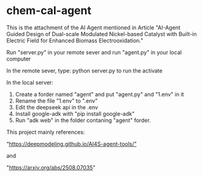 # chem-cal-agent
This is the attachment of the AI Agent mentioned in Article "AI-Agent Guided Design of Dual-scale Modulated Nickel-based Catalyst with Built-in Electric Field for Enhanced Biomass Electrooxidation."

Run "server.py" in your remote sever and run "agent.py" in your local computer 

In the remote sever, type: python server.py to run the activate

In the local server:
1. Create a forder named "agent" and put "agent.py" and "1.env" in it
2. Rename the file "1.env" to ".env"
3. Edit the deepseek api in the .env
4. Install google-adk with "pip install google-adk"
5. Run "adk web" in the folder contaning "agent" forder.

This project mainly references: 

“https://deepmodeling.github.io/AI4S-agent-tools/”

and

"https://arxiv.org/abs/2508.07035"
